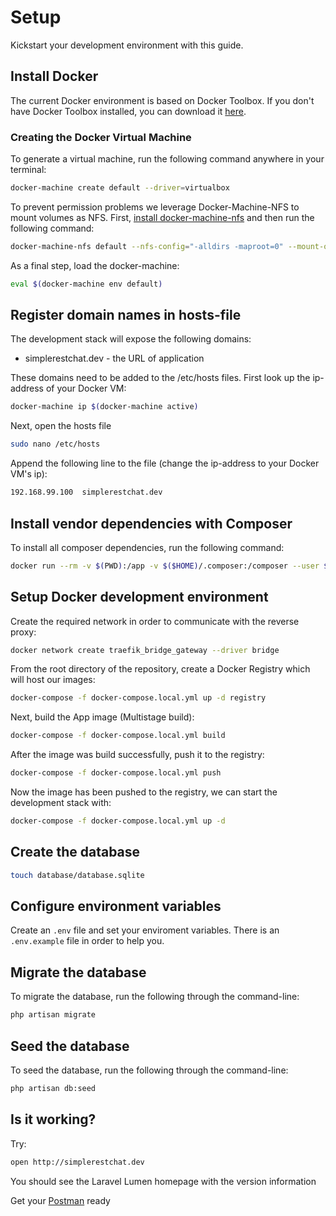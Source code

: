 # Setup
Kickstart your development environment with this guide.

## Install Docker
The current Docker environment is based on Docker Toolbox. 
If you don't have Docker Toolbox installed, you can download it [here](https://www.docker.com/products/docker-toolbox).

### Creating the Docker Virtual Machine 
To generate a virtual machine, run the following command anywhere in your terminal:
``` bash 
docker-machine create default --driver=virtualbox
```

To prevent permission problems we leverage Docker-Machine-NFS to mount volumes as NFS.
First, [install docker-machine-nfs](https://github.com/adlogix/docker-machine-nfs) and then run the following command:
```bash
docker-machine-nfs default --nfs-config="-alldirs -maproot=0" --mount-opts="noacl,async,nolock,vers=3,udp,noatime,actimeo=1"
```

As a final step, load the docker-machine:
```bash
eval $(docker-machine env default)
```

## Register domain names in hosts-file
The development stack will expose the following domains:
* simplerestchat.dev - the URL of application

These domains need to be added to the /etc/hosts files. First look up the ip-address of your Docker VM:
```bash
docker-machine ip $(docker-machine active)
```
Next, open the hosts file
```bash
sudo nano /etc/hosts
```
Append the following line to the file (change the ip-address to your Docker VM's ip):
```bash
192.168.99.100  simplerestchat.dev
```

## Install vendor dependencies with Composer
To install all composer dependencies, run the following command:
```bash
docker run --rm -v $(PWD):/app -v $($HOME)/.composer:/composer --user $(id -u):$(id -g) composer install --optimize-autoloader --no-interaction --no-progress --no-scripts
```

## Setup Docker development environment
Create the required network in order to communicate with the reverse proxy:
```bash
docker network create traefik_bridge_gateway --driver bridge
```
From the root directory of the repository, create a Docker Registry which will host our images:
```bash
docker-compose -f docker-compose.local.yml up -d registry
```

Next, build the App image (Multistage build):
```bash
docker-compose -f docker-compose.local.yml build
```

After the image was build successfully, push it to the registry:
```bash
docker-compose -f docker-compose.local.yml push
```

Now the image has been pushed to the registry, we can start the development stack with:
```bash
docker-compose -f docker-compose.local.yml up -d
```
## Create the database
```bash
touch database/database.sqlite 
```

## Configure environment variables
Create an `.env` file and set your enviroment variables.
There is an `.env.example` file in order to help you.

## Migrate the database
To migrate the database, run the following through the command-line:
```bash
php artisan migrate
```

## Seed the database
To seed the database, run the following through the command-line:
```bash
php artisan db:seed 
```

## Is it working?
Try:
```bash
open http://simplerestchat.dev
```
You should see the Laravel Lumen homepage with the version information

Get your [Postman](https://www.getpostman.com/) ready



